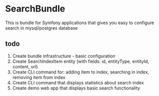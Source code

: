 # SearchBundle
This is bundle for Symfony applications that gives you easy to configure search in mysql/postgres database


## todo
1. Create bundle infrastructure - basic configuration
1. Create SearchIndexItem entity (with fields: id, entityType, entityId, content, url)
1. Create CLI command for: adding item to index, searching in index, removing item from index
1. Create CLI command that displays statistics about search index
1. Create demo web app that displays basic search functionality